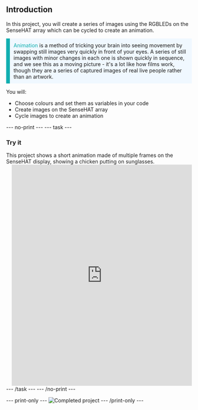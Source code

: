 ## Introduction

In this project, you will create a series of images using the RGBLEDs on the SenseHAT array which can be cycled to create an animation.

<p style="border-left: solid; border-width:10px; border-color: #0faeb0; background-color: aliceblue; padding: 10px;">
<span style="color: #0faeb0">Animation</span> is a method of tricking your brain into seeing movement by swapping still images very quickly in front of your eyes. A series of still images with minor changes in each one is shown quickly in sequence, and we see this as a moving picture - it's a lot like how films work, though they are a series of captured images of real live people rather than an artwork.
</p>

You will:
+ Choose colours and set them as variables in your code
+ Create images on the SenseHAT array
+ Cycle images to create an animation

--- no-print ---
--- task ---
### Try it
<div style="display: flex; flex-wrap: wrap">
<div style="flex-basis: 175px; flex-grow: 1">  
This project shows a short animation made of multiple frames on the SenseHAT display, showing a chicken putting on sunglasses.
</div>
</div>
<div class="scratch-preview" style="margin-left: 15px;">
  <iframe src="https://trinket.io/embed/python/72a534602f?outputOnly=true&runOption=run&start=result" width="100%" height="600" frameborder="0" marginwidth="0" marginheight="0" allowfullscreen></iframe>

</div>
--- /task ---
--- /no-print ---

--- print-only ---
![Completed project](images/showcase_static.png)
--- /print-only ---
